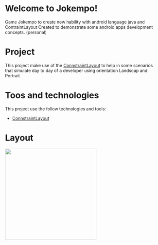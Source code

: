 # Welcome to Jokempo!
Game Jokempo to create new hability with android language java and ContraintLayout
Created to demonstrate some android apps development concepts. (personal)

# Project
This project make use of the [ConnstraintLayout](https://developer.android.com/training/constraint-layout) to help in some scenarios that simulate day to day of a developer using orientation Landscap and Portrait

# Toos and technologies
This project use the follow technologies and tools:
- [ConnstraintLayout](https://developer.android.com/training/constraint-layout)

# Layout

<img src="https://github.com/dijoncavalcante/jokempo/blob/main/Hnet-image.gif" width="300">
